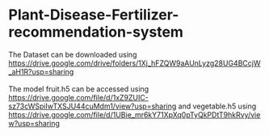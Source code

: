 # Plant-Disease-Fertilizer-recommendation-system
The Dataset can be downloaded using https://drive.google.com/drive/folders/1Xj_hFZQW9aAUnLyzg28UG4BCcjW_aH1R?usp=sharing <br><br>
The model fruit.h5 can be accessed using https://drive.google.com/file/d/1xZ9ZUIC-sz73cWSpiIwTXSJU44cuMdm1/view?usp=sharing
and 
vegetable.h5 using https://drive.google.com/file/d/1UBie_mr6kY71XpXq0pTyQkPDtT9hkRvy/view?usp=sharing
